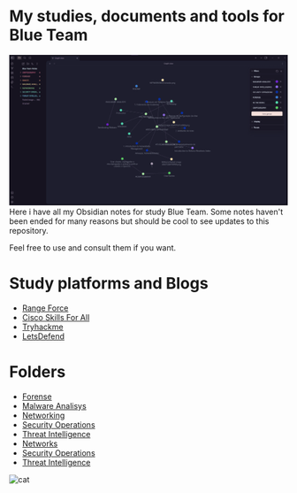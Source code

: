 # My studies, documents and tools for Blue Team
![canvas](https://github.com/xssrae/Blue-Team-Notes/blob/main/IMAGES/CANVAS.png)
Here i have all my Obsidian notes for study Blue Team. Some notes haven't been ended for many reasons but should be cool to see updates to this repository.

Feel free to use and consult them if you want.

# Study platforms and Blogs
- [Range Force](https://portal.rangeforce.com/)
- [Cisco Skills For All](https://skillsforall.com/dashboard)
- [Tryhackme](https://tryhackme.com/)
- [LetsDefend](https://app.letsdefend.io/)
# Folders
- [Forense](https://github.com/xssrae/Blue-Team-Notes/tree/main/FORENSE)
- [Malware Analisys](https://github.com/xssrae/Blue-Team-Notes/tree/main/MALWARE%20ANALISYS)
- [Networking](https://github.com/xssrae/Blue-Team-Notes/tree/main/NETWORKING)
- [Security Operations](https://github.com/xssrae/Blue-Team-Notes/tree/main/SECURITY%20OPERATIONS)
- [Threat Intelligence](https://github.com/xssrae/Blue-Team-Notes/tree/main/THREAT%20INTELLIGENCE)
- [Networks](https://github.com/xssrae/Blue-Team-Notes/tree/main/NETWORKS)
- [Security Operations](https://github.com/xssrae/Blue-Team-Notes/tree/main/SECURITY%20OPERATIONS)
- [Threat Intelligence](https://github.com/xssrae/Blue-Team-Notes/tree/main/THREAT%20INTELLIGENCE)

![cat](https://raw.githubusercontent.com/catppuccin/catppuccin/main/assets/footers/gray0_ctp_on_line.svg?sanitize=true)
